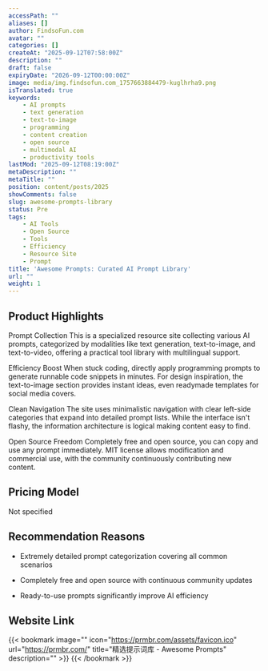 ```yaml
---
accessPath: ""
aliases: []
author: FindsoFun.com
avatar: ""
categories: []
createAt: "2025-09-12T07:58:00Z"
description: ""
draft: false
expiryDate: "2026-09-12T00:00:00Z"
image: media/img.findsofun.com_1757663884479-kuglhrha9.png
isTranslated: true
keywords:
    - AI prompts
    - text generation
    - text-to-image
    - programming
    - content creation
    - open source
    - multimodal AI
    - productivity tools
lastMod: "2025-09-12T08:19:00Z"
metaDescription: ""
metaTitle: ""
position: content/posts/2025
showComments: false
slug: awesome-prompts-library
status: Pre
tags:
    - AI Tools
    - Open Source
    - Tools
    - Efficiency
    - Resource Site
    - Prompt
title: 'Awesome Prompts: Curated AI Prompt Library'
url: ""
weight: 1
---
```

## Product Highlights
Prompt Collection
This is a specialized resource site collecting various AI prompts, categorized by modalities like text generation, text-to-image, and text-to-video, offering a practical tool library with multilingual support.

Efficiency Boost
When stuck coding, directly apply programming prompts to generate runnable code snippets in minutes. For design inspiration, the text-to-image section provides instant ideas, even readymade templates for social media covers.

Clean Navigation
The site uses minimalistic navigation with clear left-side categories that expand into detailed prompt lists. While the interface isn't flashy, the information architecture is logical making content easy to find.

Open Source Freedom
Completely free and open source, you can copy and use any prompt immediately. MIT license allows modification and commercial use, with the community continuously contributing new content.

## Pricing Model
<!--more-->Not specified

## Recommendation Reasons
- Extremely detailed prompt categorization covering all common scenarios

- Completely free and open source with continuous community updates

- Ready-to-use prompts significantly improve AI efficiency

## Website Link
{{< bookmark image="<no value>" icon="https://prmbr.com/assets/favicon.ico" url="https://prmbr.com/" title="精选提示词库 - Awesome Prompts" description="" >}}
{{< /bookmark >}}

